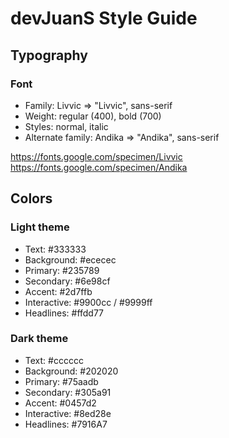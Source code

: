 # devJuanS Style Guide

## Typography

### Font

- Family: Livvic ⇒ "Livvic", sans-serif
- Weight: regular (400), bold (700)
- Styles: normal, italic
- Alternate family: Andika ⇒ "Andika", sans-serif

https://fonts.google.com/specimen/Livvic
https://fonts.google.com/specimen/Andika

## Colors

### Light theme

- Text:        #333333
- Background:  #ececec
- Primary:     #235789
- Secondary:   #6e98cf
- Accent:      #2d7ffb
- Interactive: #9900cc / #9999ff
- Headlines:   #ffdd77

### Dark theme

- Text:        #cccccc
- Background:  #202020
- Primary:     #75aadb
- Secondary:   #305a91
- Accent:      #0457d2
- Interactive: #8ed28e
- Headlines:   #7916A7